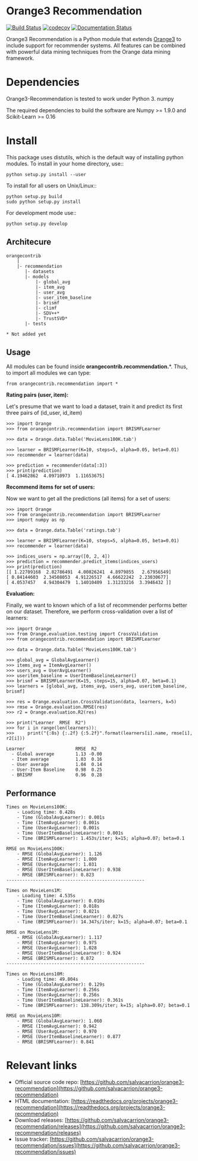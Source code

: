 Orange3 Recommendation
======================

[![Build Status](https://travis-ci.org/salvacarrion/orange3-recommendation.svg?branch=master)](https://travis-ci.org/salvacarrion/orange3-recommendation)
[![codecov](https://codecov.io/gh/salvacarrion/orange3-recommendation/branch/master/graph/badge.svg)](https://codecov.io/gh/salvacarrion/orange3-recommendation)
[![Documentation Status](https://readthedocs.org/projects/orange3-recommendation/badge/?version=latest)](http://orange3-recommendation.readthedocs.io/en/latest/?badge=latest)

Orange3 Recommendation is a Python module that extends [Orange3](http://orange.biolab.si) to include support for recommender systems.
All features can be combined with powerful data mining techniques from the Orange data mining framework.


Dependencies
============

Orange3-Recommendation is tested to work under Python 3.
numpy

The required dependencies to build the software are Numpy >= 1.9.0 and Scikit-Learn >= 0.16


Install
=======

This package uses distutils, which is the default way of installing
python modules. To install in your home directory, use::

    python setup.py install --user

To install for all users on Unix/Linux::

    python setup.py build
    sudo python setup.py install

For development mode use::

    python setup.py develop
    

Architecure
-----------

```
orangecontrib
    |
    |- recommendation
       |- datasets
       |- models
           |- global_avg
           |- item_avg
           |- user_avg
           |- user_item_baseline
           |- brismf
           |- climf
           |- SDV++*
           |- TrustSVD*
       |- tests
       
* Not added yet
```


Usage
-----

All modules can be found inside **orangecontrib.recommendation.***. Thus, to import all modules we can type:

    from orangecontrib.recommendation import *
    
    
**Rating pairs (user, item):**

Let's presume that we want to load a dataset, train it and predict its first three pairs of (id_user, id_item)

    >>> import Orange
    >>> from orangecontrib.recommendation import BRISMFLearner
    
    >>> data = Orange.data.Table('MovieLens100K.tab')
    
    >>> learner = BRISMFLearner(K=10, steps=5, alpha=0.05, beta=0.01)
    >>> recommender = learner(data)
    
    >>> prediction = recommender(data[:3])
    >>> print(prediction)
    [ 4.19462862  4.09710973  1.11653675]
    
    
**Recommend items for set of users:**

Now we want to get all the predictions (all items) for a set of users:

    >>> import Orange
    >>> from orangecontrib.recommendation import BRISMFLearner
    >>> import numpy as np
    
    >>> data = Orange.data.Table('ratings.tab')

    >>> learner = BRISMFLearner(K=10, steps=5, alpha=0.05, beta=0.01)
    >>> recommender = learner(data)

    >>> indices_users = np.array([0, 2, 4])
    >>> prediction = recommender.predict_items(indices_users)
    >>> print(prediction)
    [[ 1.22709168  2.82786491  4.00826241  4.8979855   2.67956549]
    [ 0.84144603  2.34508053  4.91226517  4.66622242  2.23030677]
    [ 4.0537457   4.94304479  1.14010409  1.31233216  3.3946432 ]]

    
**Evaluation:**

Finally, we want to known which of a list of recommender performs better on our dataset. Therefore,
we perform cross-validation over a list of learners:

    
    >>> import Orange
    >>> from Orange.evaluation.testing import CrossValidation
    >>> from orangecontrib.recommendation import BRISMFLearner
    
    >>> data = Orange.data.Table('MovieLens100K.tab')
    
    >>> global_avg = GlobalAvgLearner()
    >>> items_avg = ItemAvgLearner()
    >>> users_avg = UserAvgLearner()
    >>> useritem_baseline = UserItemBaselineLearner()
    >>> brismf = BRISMFLearner(K=15, steps=15, alpha=0.07, beta=0.1)
    >>> learners = [global_avg, items_avg, users_avg, useritem_baseline, brismf]
    
    >>> res = Orange.evaluation.CrossValidation(data, learners, k=5)
    >>> rmse = Orange.evaluation.RMSE(res)
    >>> r2 = Orange.evaluation.R2(res)
    
    >>> print("Learner  RMSE  R2")
    >>> for i in range(len(learners)):
    >>>     print("{:8s} {:.2f} {:5.2f}".format(learners[i].name, rmse[i], r2[i]))
        
    Learner                   RMSE  R2
      - Global average        1.13 -0.00
      - Item average          1.03  0.16
      - User average          1.04  0.14
      - User-Item Baseline    0.98  0.25
      - BRISMF                0.96  0.28
      
      
Performance
-----------

    Times on MovieLens100K:
        - Loading time: 0.428s
        - Time (GlobalAvgLearner): 0.001s
        - Time (ItemAvgLearner): 0.001s
        - Time (UserAvgLearner): 0.001s
        - Time (UserItemBaselineLearner): 0.001s
        - Time (BRISMFLearner): 1.453s/iter; k=15; alpha=0.07; beta=0.1
    
    RMSE on MovieLens100K:
        - RMSE (GlobalAvgLearner): 1.126
        - RMSE (ItemAvgLearner): 1.000
        - RMSE (UserAvgLearner): 1.031
        - RMSE (UserItemBaselineLearner): 0.938
        - RMSE (BRISMFLearner): 0.823
    ----------------------------------------------------
    
    Times on MovieLens1M:
        - Loading time: 4.535s
        - Time (GlobalAvgLearner): 0.010s
        - Time (ItemAvgLearner): 0.018s
        - Time (UserAvgLearner): 0.021s
        - Time (UserItemBaselineLearner): 0.027s
        - Time (BRISMFLearner): 14.347s/iter; k=15; alpha=0.07; beta=0.1
        
    RMSE on MovieLens1M:
        - RMSE (GlobalAvgLearner): 1.117
        - RMSE (ItemAvgLearner): 0.975
        - RMSE (UserAvgLearner): 1.028
        - RMSE (UserItemBaselineLearner): 0.924
        - RMSE (BRISMFLearner): 0.872
    ----------------------------------------------------
    
    Times on MovieLens10M:
        - Loading time: 49.804s
        - Time (GlobalAvgLearner): 0.129s
        - Time (ItemAvgLearner): 0.256s
        - Time (UserAvgLearner): 0.256s
        - Time (UserItemBaselineLearner): 0.361s
        - Time (BRISMFLearner): 138.309s/iter; k=15; alpha=0.07; beta=0.1
        
    RMSE on MovieLens10M:
        - RMSE (GlobalAvgLearner): 1.060
        - RMSE (ItemAvgLearner): 0.942
        - RMSE (UserAvgLearner): 0.970
        - RMSE (UserItemBaselineLearner): 0.877
        - RMSE (BRISMFLearner): 0.841
        
        
Relevant links
==============

- Official source code repo: [https://github.com/salvacarrion/orange3-recommendation](https://github.com/salvacarrion/orange3-recommendation)
- HTML documentation: [https://readthedocs.org/projects/orange3-recommendation](https://readthedocs.org/projects/orange3-recommendation)
- Download releases: [https://github.com/salvacarrion/orange3-recommendation/releases](https://github.com/salvacarrion/orange3-recommendation/releases)
- Issue tracker: [https://github.com/salvacarrion/orange3-recommendation/issues](https://github.com/salvacarrion/orange3-recommendation/issues)

